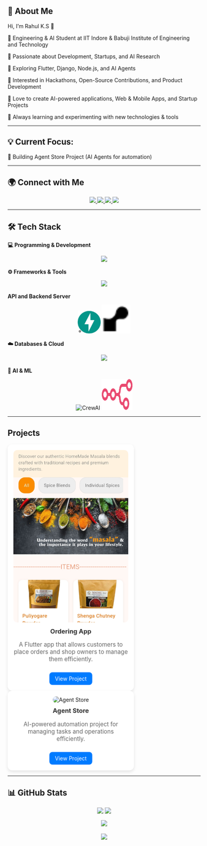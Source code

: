 
## 🌟 About Me

Hi, I’m Rahul K.S 👋

🔹 Engineering & AI Student at IIT Indore & Babuji Institute of Engineering and Technology

🔹 Passionate about Development, Startups, and AI Research

🔹 Exploring Flutter, Django, Node.js, and AI Agents

🔹 Interested in Hackathons, Open-Source Contributions, and Product Development

🔹 Love to create AI-powered applications, Web & Mobile Apps, and Startup Projects

🔹 Always learning and experimenting with new technologies & tools

---
## 💡 Current Focus:
🔹 Building Agent Store Project (AI Agents for automation)

---
## 🌍 Connect with Me
<p align="center">
  <a href="https://www.linkedin.com/in/rahul-k-s-a47756328/">
    <img src="https://img.shields.io/badge/LinkedIn-%230077B5.svg?style=for-the-badge&logo=linkedin&logoColor=white" />
  </a>
  <a href="https://x.com/home">
    <img src="https://img.shields.io/badge/Twitter-%231DA1F2.svg?style=for-the-badge&logo=twitter&logoColor=white" />
  </a>
  <a href="https://www.instagram.com/rahul.k._s?igsh=MTN5MmU2bHluZnVzbw==">
    <img src="https://img.shields.io/badge/Instagram-%23E4405F.svg?style=for-the-badge&logo=instagram&logoColor=white" />
  </a>
  <a href="https://github.com/rahul14322982">
    <img src="https://img.shields.io/badge/GitHub-%23121011.svg?style=for-the-badge&logo=github&logoColor=white" />
  </a>
</p>
   
---

## 🛠 Tech Stack

**💻 Programming & Development**  
<p align="center">
  <img src="https://skillicons.dev/icons?i=python,java,c,html,css,js,dart" />
</p>

**⚙️ Frameworks & Tools**  
<p align="center">
  <img src="https://skillicons.dev/icons?i=flutter,firebase " />
</p>

**API and Backend Server**
<p align="center">
  <img
src="IMG_20251002_125934.jpg"width="60" height="60" alt="FastAPI"/>
  
  <img src="download.png" width="75" height="75" alt="CrewAI" />
  
  

</p>

**☁️ Databases & Cloud**  
<p align="center">
  <img src="https://skillicons.dev/icons?i=git,github" />
</p>

**🤖 AI & ML**  
<p align="center">
  <!-- CrewAI (Custom Icon) -->
  <img src="crew_only_logo.avif" width="110" height="110" alt="CrewAI" />
  
  <!-- CNN (Deep Learning Custom Icon) -->
  <img src="n8n-docs-icon.svg" width="80" height="80" alt="n8n" />
</p>

---
## Projects

 <!-- Project 1 -->
  <div style="background-color: #fff; border-radius: 12px; box-shadow: 0 4px 8px rgba(0,0,0,0.1); width: 300px; text-align: center; padding: 15px;">
    <img src="IMG_20250923_232028.jpg" alt="Ordering App" style="width: 100%; height: 450px; object-fit:cover; border-radius: 10px;">
    <h3 style="color: #333; margin: 10px 0;">Ordering App</h3>
    <p style="color: #666; font-size: 0.95rem;">A Flutter app that allows customers to place orders and shop owners to manage them efficiently.</p>
    <a href="#" style="display: inline-block; margin-top: 10px; padding: 8px 15px; background-color: #007bff; color: #fff; border-radius: 8px; text-decoration: none;">View Project</a>
  </div>

  <!-- Project 2 -->
  <div style="background-color: #fff; border-radius: 12px; box-shadow: 0 4px 8px rgba(0,0,0,0.1); width: 300px; text-align: center; padding: 15px;">
    <img src="project2.jpg" alt="Agent Store" style="width: 100%; height: 180px; object-fit: cover; border-radius: 10px;">
    <h3 style="color: #333; margin: 10px 0;">Agent Store</h3>
    <p style="color: #666; font-size: 0.95rem;">AI-powered automation project for managing tasks and operations efficiently.</p>
    <a href="https://rahul14322982.github.io/Agent_Store/" style="display: inline-block; margin-top: 10px; padding: 8px 15px; background-color: #007bff; color: #fff; border-radius: 8px; text-decoration: none;">View Project</a>
  </div>

---
## 📊 GitHub Stats
 

<p align="center">
  <img src="https://github-readme-stats.vercel.app/api?username=rahul14322982&show_icons=true&theme=radical" width="48%" />
  <img src="https://github-readme-streak-stats.herokuapp.com/?user=rahul14322982&theme=radical" width="48%" />
</p>


<p align="center">
  <img src="https://github-readme-stats.vercel.app/api/top-langs?username=vchaitanyachowdari&layout=compact&theme=radical" width="48%" />
</p>

<div align="center">
<img src="https://komarev.com/ghpvc/?username=vchaitanyachowdari&&style=flat-square" align="center" />
</div>


